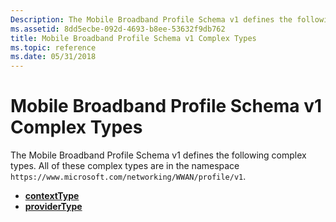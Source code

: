 ```yaml
---
Description: The Mobile Broadband Profile Schema v1 defines the following complex types. All of these complex types are in the namespace https://www.microsoft.com/networking/WWAN/profile/v1.
ms.assetid: 8dd5ecbe-092d-4693-b8ee-53632f9db762
title: Mobile Broadband Profile Schema v1 Complex Types
ms.topic: reference
ms.date: 05/31/2018
---
```


# Mobile Broadband Profile Schema v1 Complex Types

The Mobile Broadband Profile Schema v1 defines the following complex types. All of these complex types are in the namespace `https://www.microsoft.com/networking/WWAN/profile/v1`.

-   [**contextType**](schema-contexttype-complextype.md)
-   [**providerType**](schema-providertype-complextype.md)

 

 



